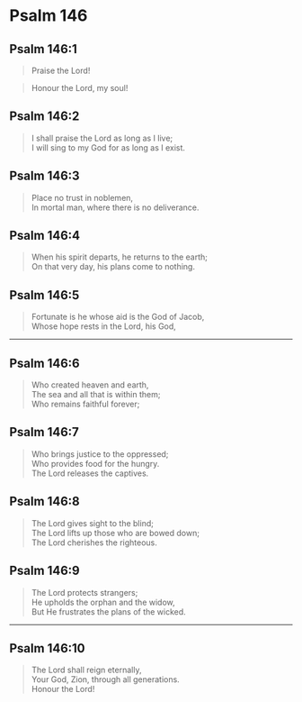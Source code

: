 # Psalm 146

## Psalm 146:1

> Praise the Lord!

> Honour the Lord, my soul!

## Psalm 146:2

> I shall praise the Lord as long as I live;  
> I will sing to my God for as long as I exist.

## Psalm 146:3

> Place no trust in noblemen,  
> In mortal man, where there is no deliverance.

## Psalm 146:4

> When his spirit departs, he returns to the earth;  
> On that very day, his plans come to nothing.

## Psalm 146:5

> Fortunate is he whose aid is the God of Jacob,  
> Whose hope rests in the Lord, his God,

---

## Psalm 146:6

> Who created heaven and earth,  
> The sea and all that is within them;  
> Who remains faithful forever;

## Psalm 146:7

> Who brings justice to the oppressed;  
> Who provides food for the hungry.  
> The Lord releases the captives.

## Psalm 146:8

> The Lord gives sight to the blind;  
> The Lord lifts up those who are bowed down;  
> The Lord cherishes the righteous.

## Psalm 146:9

> The Lord protects strangers;  
> He upholds the orphan and the widow,  
> But He frustrates the plans of the wicked.

---

## Psalm 146:10

> The Lord shall reign eternally,  
> Your God, Zion, through all generations.  
> Honour the Lord!
